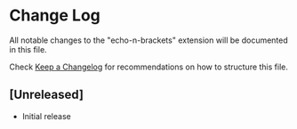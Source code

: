 # Change Log

All notable changes to the "echo-n-brackets" extension will be documented in this file.

Check [Keep a Changelog](http://keepachangelog.com/) for recommendations on how to structure this file.

## [Unreleased]

- Initial release